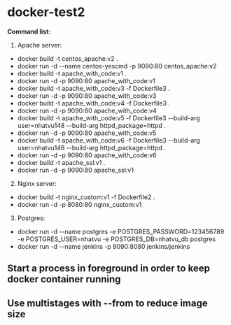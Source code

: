 # docker-test2
**Command list:**
1. Apache server:
* docker build -t centos_apache:v2 .
* docker run -d --name centos-yescmd -p 9090:80 centos_apache:v2
* docker build -t apache_with_code:v1 .
* docker run -d -p 9090:80 apache_with_code:v1
* docker build -t apache_with_code:v3 -f Dockerfile3 .
* docker run -d -p 9090:80 apache_with_code:v3
* docker build -t apache_with_code:v4 -f Dockerfile3 .
* docker run -d -p 9090:80 apache_with_code:v4
* docker build -t apache_with_code:v5 -f Dockerfile3 --build-arg user=nhatvu148 --build-arg httpd_package=httpd .
* docker run -d -p 9090:80 apache_with_code:v5
* docker build -t apache_with_code:v6 -f Dockerfile3 --build-arg user=nhatvu148 --build-arg httpd_package=httpd .
* docker run -d -p 9090:80 apache_with_code:v6
* docker build -t apache_ssl:v1 .
* docker run -d -p 9090:80 apache_ssl:v1
2. Nginx server:
* docker build -t nginx_custom:v1 -f Dockerfile2 .
* docker run -d -p 8080:80 nginx_custom:v1

3. Postgres:
* docker run -d --name postgres -e POSTGRES_PASSWORD=123456789 -e POSTGRES_USER=nhatvu -e POSTGRES_DB=nhatvu_db postgres
* docker run -d --name jenkins -p 9090:8080 jenkins/jenkins

## Start a process in foreground in order to keep docker container running
## Use multistages with --from to reduce image size
